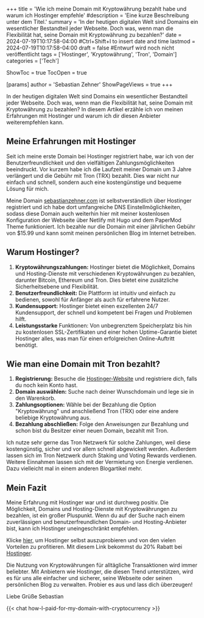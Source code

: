 +++
title = 'Wie ich meine Domain mit Kryptowährung bezahlt habe und warum ich Hostinger empfehle'
#description = 'Eine kurze Beschreibung unter dem Titel.'
summary = 'In der heutigen digitalen Welt sind Domains ein wesentlicher Bestandteil jeder Webseite. Doch was, wenn man die Flexibilität hat, seine Domain mit Kryptowährung zu bezahlen?'
date = 2024-07-19T10:17:58-04:00 #Ctrl+Shift+I to insert date and time
lastmod = 2024-07-19T10:17:58-04:00
draft = false #Entwurf wird noch nicht veröffentlicht
tags = ['Hostinger', 'Kryptowährung', 'Tron', 'Domain']
categories = ['Tech']

ShowToc = true
TocOpen = true

[params]
    author = 'Sebastian Zehner'
    ShowPageViews = true
+++

In der heutigen digitalen Welt sind Domains ein wesentlicher Bestandteil jeder Webseite. Doch was, wenn man die Flexibilität hat, seine Domain mit Kryptowährung zu bezahlen? In diesem Artikel erzähle ich von meinen Erfahrungen mit Hostinger und warum ich dir diesen Anbieter weiterempfehlen kann.

## Meine Erfahrungen mit Hostinger

Seit ich meine erste Domain bei Hostinger registriert habe, war ich von der Benutzerfreundlichkeit und den vielfältigen Zahlungsmöglichkeiten beeindruckt. Vor kurzem habe ich die Laufzeit meiner Domain um 3 Jahre verlängert und die Gebühr mit Tron (TRX) bezahlt. Dies war nicht nur einfach und schnell, sondern auch eine kostengünstige und bequeme Lösung für mich.

Meine Domain [sebastianzehner.com](https://sebastianzehner.com) ist selbstverständlich über Hostinger registriert und ich habe dort umfangreiche DNS Einstellmöglichkeiten, sodass diese Domain auch weiterhin hier mit meiner kostenlosen Konfiguration der Webseite über Netlify mit Hugo und dem PaperMod Theme funktioniert. Ich bezahle nur die Domain mit einer jährlichen Gebühr von $15.99 und kann somit meinen persönlichen Blog im Internet betreiben.

## Warum Hostinger?

1. **Kryptowährungszahlungen:** Hostinger bietet die Möglichkeit, Domains und Hosting-Dienste mit verschiedenen Kryptowährungen zu bezahlen, darunter Bitcoin, Ethereum und Tron. Dies bietet eine zusätzliche Sicherheitsebene und Flexibilität.
2. **Benutzerfreundlichkeit:** Die Plattform ist intuitiv und einfach zu bedienen, sowohl für Anfänger als auch für erfahrene Nutzer.
3. **Kundensupport:** Hostinger bietet einen exzellenten 24/7 Kundensupport, der schnell und kompetent bei Fragen und Problemen hilft.
4. **Leistungsstarke** Funktionen: Von unbegrenztem Speicherplatz bis hin zu kostenlosen SSL-Zertifikaten und einer hohen Uptime-Garantie bietet Hostinger alles, was man für einen erfolgreichen Online-Auftritt benötigt.

## Wie man eine Domain mit Tron bezahlt?

1. **Registrierung:** Besuche die [Hostinger-Website](https://bit.ly/3W9oyZG) und registriere dich, falls du noch kein Konto hast.
2. **Domain auswählen:** Suche nach deiner Wunschdomain und lege sie in den Warenkorb.
3. **Zahlungsoptionen:** Wähle bei der Bezahlung die Option "Kryptowährung" und anschließend Tron (TRX) oder eine andere beliebige Kryptowährung aus.
4. **Bezahlung abschließen:** Folge den Anweisungen zur Bezahlung und schon bist du Besitzer einer neuen Domain, bezahlt mit Tron.

Ich nutze sehr gerne das Tron Netzwerk für solche Zahlungen, weil diese kostengünstig, sicher und vor allem schnell abgewickelt werden. Außerdem lassen sich im Tron Netzwerk durch Staking und Voting Rewards verdienen. Weitere Einnahmen lassen sich mit der Vermietung von Energie verdienen. Dazu vielleicht mal in einem anderen Blogartikel mehr.

## Mein Fazit

Meine Erfahrung mit Hostinger war und ist durchweg positiv. Die Möglichkeit, Domains und Hosting-Dienste mit Kryptowährungen zu bezahlen, ist ein großer Pluspunkt. Wenn du auf der Suche nach einem zuverlässigen und benutzerfreundlichen Domain- und Hosting-Anbieter bist, kann ich Hostinger uneingeschränkt empfehlen.

Klicke [hier](https://bit.ly/3W9oyZG), um Hostinger selbst auszuprobieren und von den vielen Vorteilen zu profitieren. Mit diesem Link bekommst du 20% Rabatt bei [Hostinger](https://bit.ly/3W9oyZG).

Die Nutzung von Kryptowährungen für alltägliche Transaktionen wird immer beliebter. Mit Anbietern wie Hostinger, die diesen Trend unterstützen, wird es für uns alle einfacher und sicherer, seine Webseite oder seinen persönlichen Blog zu verwalten. Probier es aus und lass dich überzeugen!

Liebe Grüße
Sebastian

{{< chat how-I-paid-for-my-domain-with-cryptocurrency >}}

